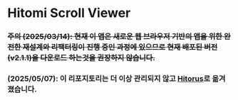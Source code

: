 # Hitomi Scroll Viewer

### ~~주의 (2025/03/14): 현재 이 앱은 새로운 웹 브라우저 기반의 앱을 위한 완전한 재설계와 리팩터링이 진행 중인 과정에 있으므로 현재 배포된 버전 (v2.1.1)을 다운로드 하는것을 권장하지 않습니다.~~
### (2025/05/07): 이 리포지토리는 더 이상 관리되지 않고 [Hitorus](https://github.com/kaismic/Hitorus)로 옮겨졌습니다.

